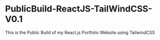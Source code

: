 # PublicBuild-ReactJS-TailWindCSS-V0.1
 This is the Public Build of my React.js Portfolio Website using TailwindCSS


